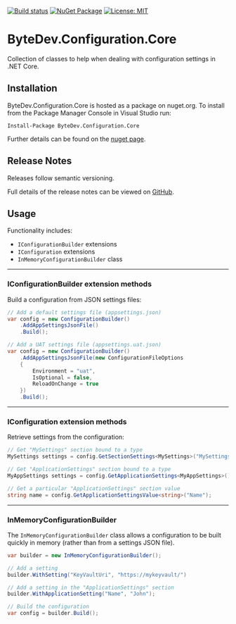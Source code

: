 [![Build status](https://ci.appveyor.com/api/projects/status/github/bytedev/ByteDev.Configuration.Core?branch=master&svg=true)](https://ci.appveyor.com/project/bytedev/ByteDev-Configuration-Core/branch/master)
[![NuGet Package](https://img.shields.io/nuget/v/ByteDev.Configuration.Core.svg)](https://www.nuget.org/packages/ByteDev.Configuration.Core)
[![License: MIT](https://img.shields.io/badge/License-MIT-green.svg)](https://github.com/ByteDev/ByteDev.Configuration.Core/blob/master/LICENSE)

# ByteDev.Configuration.Core

Collection of classes to help when dealing with configuration settings in .NET Core.

## Installation

ByteDev.Configuration.Core is hosted as a package on nuget.org.  To install from the Package Manager Console in Visual Studio run:

`Install-Package ByteDev.Configuration.Core`

Further details can be found on the [nuget page](https://www.nuget.org/packages/ByteDev.Configuration.Core/).

## Release Notes

Releases follow semantic versioning.

Full details of the release notes can be viewed on [GitHub](https://github.com/ByteDev/ByteDev.Configuration.Core/blob/master/docs/RELEASE-NOTES.md).

## Usage

Functionality includes:
- `IConfigurationBuilder` extensions
- `IConfiguration` extensions
- `InMemoryConfigurationBuilder` class

---

### IConfigurationBuilder extension methods

Build a configuration from JSON settings files:

```csharp
// Add a default settings file (appsettings.json)
var config = new ConfigurationBuilder()
    .AddAppSettingsJsonFile()
    .Build();
```

```csharp
// Add a UAT settings file (appsettings.uat.json)
var config = new ConfigurationBuilder()
    .AddAppSettingsJsonFile(new ConfigurationFileOptions
    {
        Environment = "uat",
        IsOptional = false,
        ReloadOnChange = true
    })
    .Build();
```

---

### IConfiguration extension methods

Retrieve settings from the configuration:

```csharp
// Get "MySettings" section bound to a type
MySettings settings = config.GetSectionSettings<MySettings>("MySettings");

// Get "ApplicationSettings" section bound to a type
MyAppSettings settings = config.GetApplicationSettings<MyAppSettings>();

// Get a particular "ApplicationSettings" section value
string name = config.GetApplicationSettingsValue<string>("Name");
```

---

### InMemoryConfigurationBuilder

The `InMemoryConfigurationBuilder` class allows a configuration to be built quickly in memory (rather than from a settings JSON file).

```csharp
var builder = new InMemoryConfigurationBuilder();

// Add a setting
builder.WithSetting("KeyVaultUri", "https://mykeyvault/")

// Add a setting in the "ApplicationSettings" section
builder.WithApplicationSetting("Name", "John");

// Build the configuration
var config = builder.Build();
```